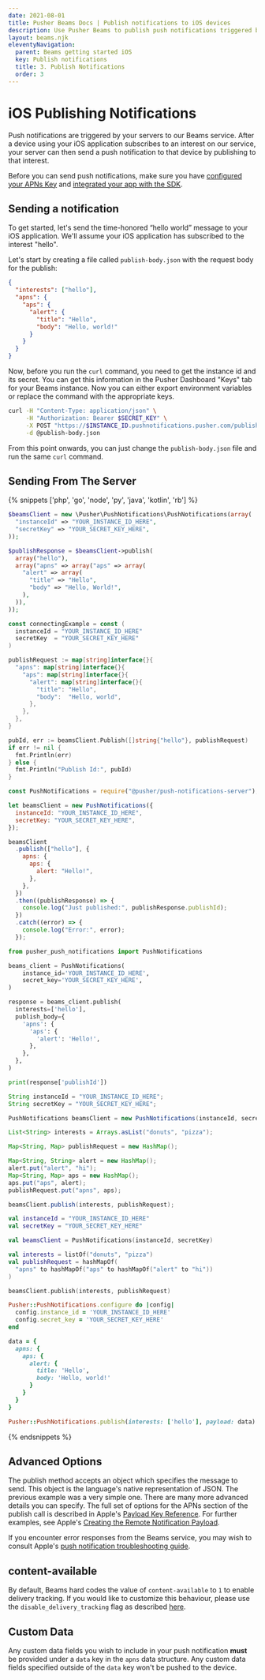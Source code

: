 ```yaml
---
date: 2021-08-01
title: Pusher Beams Docs | Publish notifications to iOS devices
description: Use Pusher Beams to publish push notifications triggered by your server to iOS user devices.
layout: beams.njk
eleventyNavigation:
  parent: Beams getting started iOS
  key: Publish notifications
  title: 3. Publish Notifications
  order: 3
---
```


# iOS Publishing Notifications

Push notifications are triggered by your servers to our Beams service. After a device using your iOS application subscribes to an interest on our service, your server can then send a push notification to that device by publishing to that interest.

Before you can send push notifications, make sure you have [configured your APNs Key](/docs/beams/getting-started/ios/configure-apns/) and [integrated your app with the SDK](/docs/beams/getting-started/ios/sdk-integration/).

## Sending a notification

To get started, let's send the time-honored “hello world” message to your iOS application. We'll assume your iOS application has subscribed to the interest "hello".

Let's start by creating a file called `publish-body.json` with the request body for the publish:

```json
{
  "interests": ["hello"],
  "apns": {
    "aps": {
      "alert": {
        "title": "Hello",
        "body": "Hello, world!"
      }
    }
  }
}
```

Now, before you run the `curl` command, you need to get the instance id and its secret. You can get this information in the Pusher Dashboard "Keys" tab for your Beams instance. Now you can either export environment variables or replace the command with the appropriate keys.

```bash
curl -H "Content-Type: application/json" \
     -H "Authorization: Bearer $SECRET_KEY" \
     -X POST "https://$INSTANCE_ID.pushnotifications.pusher.com/publish_api/v1/instances/$INSTANCE_ID/publishes" \
     -d @publish-body.json
```

From this point onwards, you can just change the `publish-body.json` file and run the same `curl` command.

## Sending From The Server

{% snippets ['php', 'go', 'node', 'py', 'java', 'kotlin', 'rb'] %}

```php
$beamsClient = new \Pusher\PushNotifications\PushNotifications(array(
  "instanceId" => "YOUR_INSTANCE_ID_HERE",
  "secretKey" => "YOUR_SECRET_KEY_HERE",
));

$publishResponse = $beamsClient->publish(
  array("hello"),
  array("apns" => array("aps" => array(
    "alert" => array(
      "title" => "Hello",
      "body" => "Hello, World!",
    ),
  )),
));
```

```go
const connectingExample = const (
  instanceId = "YOUR_INSTANCE_ID_HERE"
  secretKey  = "YOUR_SECRET_KEY_HERE"
)

publishRequest := map[string]interface{}{
  "apns": map[string]interface{}{
    "aps": map[string]interface{}{
      "alert": map[string]interface{}{
        "title": "Hello",
        "body":  "Hello, world",
      },
    },
  },
}

pubId, err := beamsClient.Publish([]string{"hello"}, publishRequest)
if err != nil {
  fmt.Println(err)
} else {
  fmt.Println("Publish Id:", pubId)
}
```

```js
const PushNotifications = require("@pusher/push-notifications-server");

let beamsClient = new PushNotifications({
  instanceId: "YOUR_INSTANCE_ID_HERE",
  secretKey: "YOUR_SECRET_KEY_HERE",
});

beamsClient
  .publish(["hello"], {
    apns: {
      aps: {
        alert: "Hello!",
      },
    },
  })
  .then((publishResponse) => {
    console.log("Just published:", publishResponse.publishId);
  })
  .catch((error) => {
    console.log("Error:", error);
  });
```

```py
from pusher_push_notifications import PushNotifications

beams_client = PushNotifications(
    instance_id='YOUR_INSTANCE_ID_HERE',
    secret_key='YOUR_SECRET_KEY_HERE',
)

response = beams_client.publish(
  interests=['hello'],
  publish_body={
    'apns': {
      'aps': {
        'alert': 'Hello!',
      },
    },
  },
)

print(response['publishId'])
```

```java
String instanceId = "YOUR_INSTANCE_ID_HERE";
String secretKey = "YOUR_SECRET_KEY_HERE";

PushNotifications beamsClient = new PushNotifications(instanceId, secretKey);

List<String> interests = Arrays.asList("donuts", "pizza");

Map<String, Map> publishRequest = new HashMap();

Map<String, String> alert = new HashMap();
alert.put("alert", "hi");
Map<String, Map> aps = new HashMap();
aps.put("aps", alert);
publishRequest.put("apns", aps);

beamsClient.publish(interests, publishRequest);
```

```kotlin
val instanceId = "YOUR_INSTANCE_ID_HERE"
val secretKey = "YOUR_SECRET_KEY_HERE"

val beamsClient = PushNotifications(instanceId, secretKey)

val interests = listOf("donuts", "pizza")
val publishRequest = hashMapOf(
  "apns" to hashMapOf("aps" to hashMapOf("alert" to "hi"))
)

beamsClient.publish(interests, publishRequest)
```

```rb
Pusher::PushNotifications.configure do |config|
  config.instance_id = 'YOUR_INSTANCE_ID_HERE'
  config.secret_key = 'YOUR_SECRET_KEY_HERE'
end

data = {
  apns: {
    aps: {
      alert: {
        title: 'Hello',
        body: 'Hello, world!'
      }
    }
  }
}

Pusher::PushNotifications.publish(interests: ['hello'], payload: data)
```

{% endsnippets %}

## Advanced Options

The publish method accepts an object which specifies the message to send. This object is the language's native representation of JSON. The previous example was a very simple one. There are many more advanced details you can specify. The full set of options for the APNs section of the publish call is described in Apple's [Payload Key Reference](https://developer.apple.com/library/prerelease/content/documentation/NetworkingInternet/Conceptual/RemoteNotificationsPG/PayloadKeyReference.html#//apple_ref/doc/uid/TP40008194-CH17-SW1). For further examples, see Apple's [ Creating the Remote Notification Payload](https://developer.apple.com/library/prerelease/content/documentation/NetworkingInternet/Conceptual/RemoteNotificationsPG/CreatingtheNotificationPayload.html#//apple_ref/doc/uid/TP40008194-CH10-SW1).

If you encounter error responses from the Beams service, you may wish to consult Apple's [push notification troubleshooting guide](https://developer.apple.com/library/content/technotes/tn2265/_index.html).

## content-available

By default, Beams hard codes the value of `content-available` to `1` to enable delivery tracking. If you would like to customize this behaviour, please use the `disable_delivery_tracking` flag as described [here](/docs/beams/concepts/insights#content-available).

## Custom Data

Any custom data fields you wish to include in your push notification **must** be provided under a `data` key in the `apns` data structure. Any custom data fields specified outside of the `data` key won't be pushed to the device.
